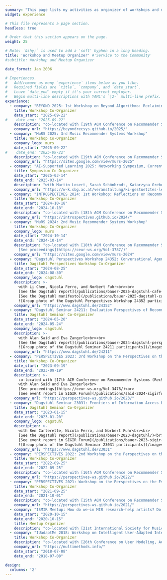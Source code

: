 ```yaml
---
summary: "This page lists my activities as organizer of workshops and meetups."  # Add a page description.
widget: experience

# This file represents a page section.
headless: true

# Order that this section appears on the page.
weight: 25

# Note: `&shy;` is used to add a 'soft' hyphen in a long heading.
title: 'Workshop and Meetup Organizer' #'Service to the Community'
#subtitle: Workshop and Meetup Organizer

date_format: Jan 2006

# Experiences.
#   Add/remove as many `experience` items below as you like.
#   Required fields are `title`, `company`, and `date_start`.
#   Leave `date_end` empty if it's your current employer.
#   Begin multi-line descriptions with YAML's `|2-` multi-line prefix.
experience:
  - company: "BEYOND 2025: 1st Workshop on Beyond Algorithms: Reclaiming the Interdisciplinary Roots of Recommender Systems"
    title: Workshop Co-Organizer
    date_start: "2025-09-22"
#    date_end: "2025-09-22"
    description: "co-located with [19th ACM Conference on Recommender Systems (RecSys 2025)](https://recsys.acm.org/recsys25/)<br><br>with Eva Zangerle and Alan Said"
    company_url: "https://beyondrecsys.github.io/2025/"
  - company: "MuRS 2025: 3rd Music Recommender Systems Workshop"
    title: Workshop Co-Organizer
    company_logo: murs
    date_start: "2025-09-22"
#    date_end: "2025-09-22"
    description: "co-located with [19th ACM Conference on Recommender Systems (RecSys 2025)](https://recsys.acm.org/recsys25/)<br><br>with Andrés Ferraro and Lorenzo Porcaro"
    company_url: "https://sites.google.com/view/murs-2025"
  - company: "AI-Supported Learning 2025: Networking Symposium, Current research and practical projects in Salzburg"
    title: Symposium Co-Organizer
    date_start: "2025-03-14"
    date_end: "2025-03-14"
    description: "with Martin Losert, Sarah Schönbrodt, Katarzyna Grebosz-Haring, Simon Blatt, and Fritz Höfer"
    company_url: "https://w-k.sbg.ac.at/veranstaltung/ki-gestuetztes-lernen-forschung-und-projekte-in-salzburg/"
  - company: "INTROSPECTIVES 2024: 1st Workshop: Reflections on Recommender Systems Past, Present, and Future"
    title: Workshop Co-Organizer
    date_start: "2024-10-18"
    date_end: "2024-10-18"
    description: "co-located with [18th ACM Conference on Recommender Systems (RecSys 2024)](https://recsys.acm.org/recsys24/)<br><br>with Alan Said and Eva Zangerle"
    company_url: "https://introspectives.github.io/2024/"
  - company: "MuRS 2024: 2nd Music Recommender Systems Workshop"
    title: Workshop Co-Organizer
    company_logo: murs
    date_start: "2024-10-14"
    date_end: "2024-10-14"
    description: "co-located with [18th ACM Conference on Recommender Systems (RecSys 2024)](https://recsys.acm.org/recsys24/)<br><br>with Andrés Ferraro, Lorenzo Porcaro, and Peter Knees<br>
      [See proceedings](https://ceur-ws.org/Vol-3787/)"
    company_url: "https://sites.google.com/view/murs-2024"
  - company: "Dagstuhl Perspectives Workshop 24352: Conversational Agents: A Framework for Evaluation (CAFE)"
    title: Dagstuhl Perspectives Workshop Co-Organizer
    date_start: "2024-08-25"
    date_end: "2024-08-30"
    company_logo: dagstuhl
    description: >-
      with Li Chen, Nicola Ferro, and Norbert Fuhr<br><br>
      [See the Dagstuhl report](/publications/bauer-2025-dagstuhl-cafe-report/)<br>
      [See the Dagstuhl manifesto](/publications/bauer-2025-dagstuhl-cafe-manifesto/)<br><br>
      ![Group photo of the Dagstuhl Perspectives Workshop 24352 participants](/images/variouspics/dagstuhl2024_24352.jpg)
    company_url: "https://www.dagstuhl.de/24352"
  - company: "Dagstuhl Seminar 24211: Evaluation Perspectives of Recommender Systems: Driving Research and Education"
    title: Dagstuhl Seminar Co-Organizer
    date_start: "2024-05-20"
    date_end: "2024-05-24"
    company_logo: dagstuhl
    description: >-
      with Alan Said and Eva Zangerle<br><br>
      [See the Dagstuhl report](/publications/bauer-2024-dagstuhl-perspectives/)<br><br>
      ![Group photo of the Dagstuhl Seminar 24211 participants](/images/variouspics/dagstuhl2024_24211.jpg)
    company_url: "https://www.dagstuhl.de/24211"
  - company: "PERSPECTIVES 2023: 3rd Workshop on the Perspectives on the Evaluation of Recommender Systems"
    title: Workshop Co-Organizer
    date_start: "2023-09-19"
    date_end: "2023-09-19"
    description: >-
      co-located with [17th ACM Conference on Recommender Systems (RecSys 2023)](https://recsys.acm.org/recsys23/)<br><br>
      with Alan Said and Eva Zangerle<br>
      [See proceedings](https://ceur-ws.org/Vol-3476/)<br>
      [See event report in SIGIR Forum](/publications/said-2024-sigirforum-perspectives/)
    company_url: "https://perspectives-ws.github.io/2023/"
  - company: "Dagstuhl Seminar 23031: Frontiers of Information Access Experimentation for Research and Education"
    title: Dagstuhl Seminar Co-Organizer
    date_start: "2023-01-15"
    date_end: "2023-01-20"
    company_logo: dagstuhl
    description: >-
      with Ben Carterette, Nicola Ferro, and Norbert Fuhr<br><br>
      [See the Dagstuhl report](/publications/bauer-2023-dagstuhl/)<br>
      [See event report in SIGIR Forum](/publications/bauer-2023-sigir-dagstuhl/)<br><br>
      ![Group photo of the Dagstuhl Seminar 23031 participants](/images/variouspics/dagstuhl2023_23031.jpg)
    company_url: "https://www.dagstuhl.de/23031"
  - company: "PERSPECTIVES 2022: 2nd Workshop on the Perspectives on the Evaluation of Recommender Systems"
    title: Workshop Co-Organizer
    date_start: "2022-09-25"
    date_end: "2022-09-25"
    description: "co-located with [16th ACM Conference on Recommender Systems (RecSys 2022)](https://recsys.acm.org/recsys22/)<br><br>with Eva Zangerle and Alan Said<br><br>[See proceedings](https://ceur-ws.org/Vol-3228/)<br>[See event report in SIGIR Forum](/publications/zangerle-2023-sigirforum-perspectives/)"
    company_url: "https://perspectives-ws.github.io/2022/"
  - company: "PERSPECTIVES 2021: Workshop on the Perspectives on the Evaluation of Recommender Systems"
    title: Workshop Co-Organizer
    date_start: "2021-09-25"
    date_end: "2021-10-01"
    description: "co-located with [15th ACM Conference on Recommender Systems (RecSys 2021)](https://recsys.acm.org/recsys21/)<br><br>with Eva Zangerle and Alan Said<br><br>[See proceedings](https://ceur-ws.org/Vol-2955/)<br>[See event report in SIGIR Forum](/publications/zangerle-2022-sigirforum-perspectives/)"
    company_url: "https://perspectives-ws.github.io/2021/"
  - company: "ISMIR Meetup: How do we—in MIR research—help artists? Do we?"
    date_start: "2020-10-15"
    date_end: "2020-10-15"
    title: Meetup Organizer
    description: "co-located with [21st International Society for Music Information Retrieval Conference (ISMIR 2020)](https://www.ismir2020.net)<br><br>[See event report in SIGIR Forum](/publications/bauer-2020-helpartists/)"
  - company: "IUadaptMe 2018: Workshop on Intelligent User-Adapted Interfaces: Design and Multi-Modal Evaluation"
    title: Workshop Co-Organizer
    description: "co-located with [26th Conference on User Modeling, Adaptation and Personalization (UMAP 2018)](https://www.um.org/umap2018/)<br><br>with Ilknur Celik, Ilaria Torre, Frosina Koceva, Eva Zangerle, and Bart Knijnenburg"
    company_url: "https://multimethods.info/"
    date_start: "2018-07-08"
    date_end: "2018-07-08"

design:
  columns: '2'
---
```


